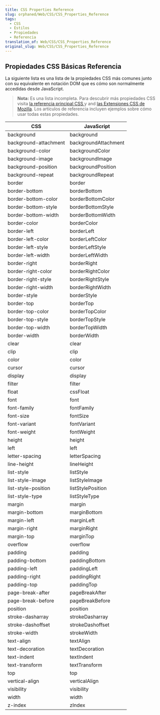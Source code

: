 ```yaml
---
title: CSS Properties Reference
slug: orphaned/Web/CSS/CSS_Properties_Reference
tags:
  - CSS
  - Estilos
  - Propiedades
  - Referencia
translation_of: Web/CSS/CSS_Properties_Reference
original_slug: Web/CSS/CSS_Properties_Reference
---
```

## Propiedades CSS Básicas Referencia

La siguiente lista es una lista de la propiedades CSS más comunes junto con su equivalente en notación DOM que es cómo son normalmente accedidas desde JavaScript.

> **Nota:** Es una lista incompleta. Para descubrir más propiedades CSS visita [la referencia principal CSS ](/es/docs/Web/CSS/Reference)y and [las Extensiones CSS de Mozilla](/es/docs/Web/CSS/Mozilla_Extensions). Los artículos de referencia incluyen ejemplos sobre cómo usar todas estas propiedades.

| **CSS**               | **JavaScript**       |
| --------------------- | -------------------- |
| background            | background           |
| background-attachment | backgroundAttachment |
| background-color      | backgroundColor      |
| background-image      | backgroundImage      |
| background-position   | backgroundPosition   |
| background-repeat     | backgroundRepeat     |
| border                | border               |
| border-bottom         | borderBottom         |
| border-bottom-color   | borderBottomColor    |
| border-bottom-style   | borderBottomStyle    |
| border-bottom-width   | borderBottomWidth    |
| border-color          | borderColor          |
| border-left           | borderLeft           |
| border-left-color     | borderLeftColor      |
| border-left-style     | borderLeftStyle      |
| border-left-width     | borderLeftWidth      |
| border-right          | borderRight          |
| border-right-color    | borderRightColor     |
| border-right-style    | borderRightStyle     |
| border-right-width    | borderRightWidth     |
| border-style          | borderStyle          |
| border-top            | borderTop            |
| border-top-color      | borderTopColor       |
| border-top-style      | borderTopStyle       |
| border-top-width      | borderTopWidth       |
| border-width          | borderWidth          |
| clear                 | clear                |
| clip                  | clip                 |
| color                 | color                |
| cursor                | cursor               |
| display               | display              |
| filter                | filter               |
| float                 | cssFloat             |
| font                  | font                 |
| font-family           | fontFamily           |
| font-size             | fontSize             |
| font-variant          | fontVariant          |
| font-weight           | fontWeight           |
| height                | height               |
| left                  | left                 |
| letter-spacing        | letterSpacing        |
| line-height           | lineHeight           |
| list-style            | listStyle            |
| list-style-image      | listStyleImage       |
| list-style-position   | listStylePosition    |
| list-style-type       | listStyleType        |
| margin                | margin               |
| margin-bottom         | marginBottom         |
| margin-left           | marginLeft           |
| margin-right          | marginRight          |
| margin-top            | marginTop            |
| overflow              | overflow             |
| padding               | padding              |
| padding-bottom        | paddingBottom        |
| padding-left          | paddingLeft          |
| padding-right         | paddingRight         |
| padding-top           | paddingTop           |
| page-break-after      | pageBreakAfter       |
| page-break-before     | pageBreakBefore      |
| position              | position             |
| stroke-dasharray      | strokeDasharray      |
| stroke-dashoffset     | strokeDashoffset     |
| stroke-width          | strokeWidth          |
| text-align            | textAlign            |
| text-decoration       | textDecoration       |
| text-indent           | textIndent           |
| text-transform        | textTransform        |
| top                   | top                  |
| vertical-align        | verticalAlign        |
| visibility            | visibility           |
| width                 | width                |
| z-index               | zIndex               |

